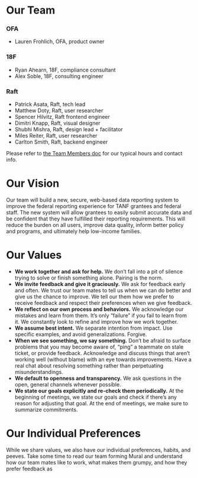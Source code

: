 # Our Team

### OFA
- Lauren Frohlich, OFA, product owner

### 18F
- Ryan Ahearn, 18F, compliance consultant
- Alex Soble, 18F, consulting engineer

### Raft
- Patrick Asata, Raft, tech lead
- Matthew Doty, Raft, user researcher
- Spencer Hilvitz, Raft frontend engineer
- Dimitri Knapp, Raft, visual designer
- Shubhi Mishra, Raft, design lead + facilitator
- Miles Reiter, Raft, user researcher
- Carlton Smith, Raft, backend engineer

Please refer to [the Team Members doc](https://teams.microsoft.com/l/file/4EF9F646-A6E3-4C6E-9F34-8B100507A76B?tenantId=d58addea-5053-4a80-8499-ba4d944910df&fileType=docx&objectUrl=https%3A%2F%2Fhhsgov.sharepoint.com%2Fsites%2FTANFDataPortalOFA%2FShared%20Documents%2FGeneral%2FAdmin%2FTeam%20Members'%20Info.docx&baseUrl=https%3A%2F%2Fhhsgov.sharepoint.com%2Fsites%2FTANFDataPortalOFA&serviceName=teams&threadId=19:f769bbcb029f4f02b55ae7fad90e310d@thread.skype&groupId=41f194a6-c1d3-4680-933e-c8ee7d17e287) for our typical hours and contact info.


# Our Vision 
Our team will build a new, secure, web-based data reporting system to improve the federal reporting experience for TANF grantees and federal staff. The new system will allow grantees to easily submit accurate data and be confident that they have fulfilled their reporting requirements. This will reduce the burden on all users, improve data quality, inform better policy and programs, and ultimately help low-income families. 
 
# Our Values 

- **We work together and ask for help.** We don’t fall into a pit of silence trying to solve or finish something alone. Pairing is the norm.  
- **We invite feedback and give it graciously.** We ask for feedback early and often. We trust our team mates to tell us when we can do better and give us the chance to improve. We tell our them how we prefer to receive feedback and respect their preferences when we give feedback. 
- **We reflect on our own process and behaviors.** We acknowledge our mistakes and learn from them. It’s only “failure” if you fail to learn from it. We constantly look to refine and improve how we work together. 
- **We assume best intent.** We separate intention from impact. Use specific examples, and avoid generalizations. Forgive. 
- **When we see something, we say something.** Don’t be afraid to surface problems that you may become aware of, “ping” a teammate on stale ticket, or provide feedback. Acknowledge and discuss things that aren’t working well (without blame) with an eye towards improvements. Have a real chat about resolving something rather than perpetuating misunderstandings.  
- **We default to openness and transparency.** We ask questions in the open, general channels whenever possible.  
- **We state our goals explicitly and re-check them periodically.** At the beginning of meetings, we state our goals and check if there’s any reason for adjusting that goal.  At the end of meetings, we make sure to summarize commitments.  


# Our Individual Preferences 

While we share values, we also have our individual preferences, habits, and peeves. Take some time to read our team forming Mural and understand how our team mates like to work, what makes them grumpy, and how they prefer feedback as  
